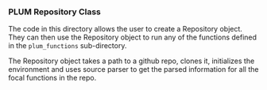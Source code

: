 ### PLUM Repository Class 

The code in this directory allows the user to create a Repository object. They can then use the Repository object to run any of the functions defined in the `plum_functions` sub-directory.

The Repository object takes a path to a github repo, clones it, initializes the environment and uses source parser to get the parsed information for all the focal functions in the repo.